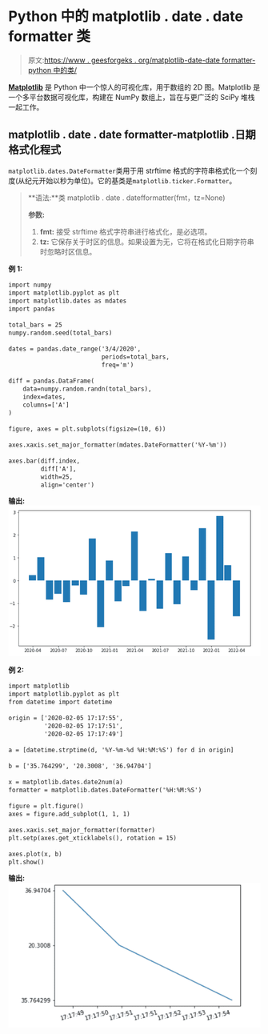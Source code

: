 # Python 中的 matplotlib . date . date formatter 类

> 原文:[https://www . geesforgeks . org/matplotlib-date-date formatter-python 中的类/](https://www.geeksforgeeks.org/matplotlib-dates-dateformatter-class-in-python/)

**[Matplotlib](https://www.geeksforgeeks.org/python-matplotlib-an-overview/)** 是 Python 中一个惊人的可视化库，用于数组的 2D 图。Matplotlib 是一个多平台数据可视化库，构建在 NumPy 数组上，旨在与更广泛的 SciPy 堆栈一起工作。

## matplotlib . date . date formatter-matplotlib .日期格式化程式

`matplotlib.dates.DateFormatter`类用于用 strftime 格式的字符串格式化一个刻度(从纪元开始以秒为单位)。它的基类是`matplotlib.ticker.Formatter`。

> **语法:**类 matplotlib . date . datefformatter(fmt，tz=None)
> 
> **参数:**
> 
> 1.  **fmt:** 接受 strftime 格式字符串进行格式化，是必选项。
> 2.  **tz:** 它保存关于时区的信息。如果设置为无，它将在格式化日期字符串时忽略时区信息。

**例 1:**

```
import numpy
import matplotlib.pyplot as plt
import matplotlib.dates as mdates
import pandas

total_bars = 25
numpy.random.seed(total_bars)

dates = pandas.date_range('3/4/2020', 
                          periods=total_bars,
                          freq='m')

diff = pandas.DataFrame(
    data=numpy.random.randn(total_bars), 
    index=dates,
    columns=['A']
)

figure, axes = plt.subplots(figsize=(10, 6))

axes.xaxis.set_major_formatter(mdates.DateFormatter('%Y-%m'))

axes.bar(diff.index,
         diff['A'], 
         width=25, 
         align='center')
```

**输出:**
![](img/cc5d42933d3a925dcbcd35cf7690cc06.png)

**例 2:**

```
import matplotlib
import matplotlib.pyplot as plt
from datetime import datetime

origin = ['2020-02-05 17:17:55',
          '2020-02-05 17:17:51', 
          '2020-02-05 17:17:49']

a = [datetime.strptime(d, '%Y-%m-%d %H:%M:%S') for d in origin]

b = ['35.764299', '20.3008', '36.94704']

x = matplotlib.dates.date2num(a)
formatter = matplotlib.dates.DateFormatter('%H:%M:%S')

figure = plt.figure()
axes = figure.add_subplot(1, 1, 1)

axes.xaxis.set_major_formatter(formatter)
plt.setp(axes.get_xticklabels(), rotation = 15)

axes.plot(x, b)
plt.show()
```

**输出:**
![](img/57041f30b36229adb0cf4ae4db427f58.png)
